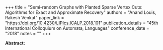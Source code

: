 +++
title = "Semi-random Graphs with Planted Sparse Vertex Cuts: Algorithms for Exact and Approximate Recovery"
authors = "Anand Louis, Rakesh Venkat"
paper_link = "https://doi.org/10.4230/LIPIcs.ICALP.2018.101"
publication_details = "45th International Colloquium on Automata,  Languages"
conference_date = "2018"
notes = ""
+++

<b>Abstract:</b>
